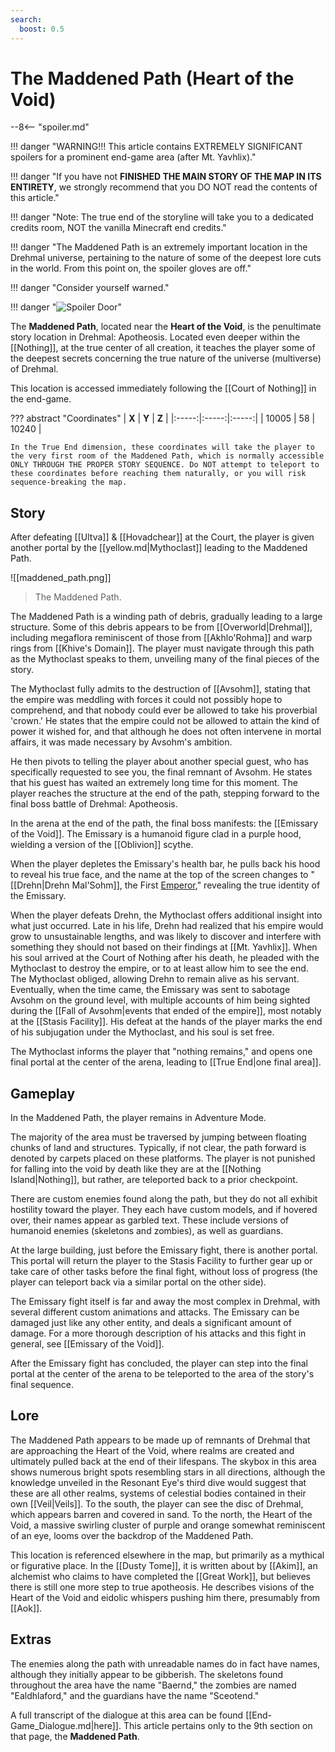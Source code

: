 ```yaml
---
search:
  boost: 0.5
---
```


# The Maddened Path (Heart of the Void)

--8<-- "spoiler.md"

!!! danger "WARNING!!! This article contains EXTREMELY SIGNIFICANT spoilers for a prominent end-game area (after Mt. Yavhlix)."

!!! danger "If you have not **FINISHED THE MAIN STORY OF THE MAP IN ITS ENTIRETY**, we strongly recommend that you DO NOT read the contents of this article."

!!! danger "Note: The true end of the storyline will take you to a dedicated credits room, NOT the vanilla Minecraft end credits."

!!! danger "The Maddened Path is an extremely important location in the Drehmal universe, pertaining to the nature of some of the deepest lore cuts in the world. From this point on, the spoiler gloves are off."

!!! danger "Consider yourself warned."

!!! danger "![Spoiler Door](/assets/img/spoiler_door.png)"

The **Maddened Path**, located near the **Heart of the Void**, is the penultimate story location in Drehmal: Apotheosis. Located even deeper within the [[Nothing]], at the true center of all creation, it teaches the player some of the deepest secrets concerning the true nature of the universe (multiverse) of Drehmal.

This location is accessed immediately following the [[Court of Nothing]] in the end-game.

??? abstract "Coordinates"
    | **X** | **Y** | **Z** |
    |:-----:|:-----:|:-----:|
    | 10005   |  58    | 10240  |

    In the True End dimension, these coordinates will take the player to the very first room of the Maddened Path, which is normally accessible ONLY THROUGH THE PROPER STORY SEQUENCE. Do NOT attempt to teleport to these coordinates before reaching them naturally, or you will risk sequence-breaking the map.

## Story
After defeating [[Ultva]] & [[Hovadchear]] at the Court, the player is given another portal by the [[yellow.md|Mythoclast]] leading to the Maddened Path. 

![[maddened_path.png]]
> The Maddened Path.

The Maddened Path is a winding path of debris, gradually leading to a large structure. Some of this debris appears to be from [[Overworld|Drehmal]], including megaflora reminiscent of those from [[Akhlo'Rohma]] and warp rings from [[Khive's Domain]]. The player must navigate through this path as the Mythoclast speaks to them, unveiling many of the final pieces of the story.

The Mythoclast fully admits to the destruction of [[Avsohm]], stating that the empire was meddling with forces it could not possibly hope to comprehend, and that nobody could ever be allowed to take his proverbial 'crown.' He states that the empire could not be allowed to attain the kind of power it wished for, and that although he does not often intervene in mortal affairs, it was made necessary by Avsohm's ambition.

He then pivots to telling the player about another special guest, who has specifically requested to see you, the final remnant of Avsohm. He states that his guest has waited an extremely long time for this moment. The player reaches the structure at the end of the path, stepping forward to the final boss battle of Drehmal: Apotheosis.

In the arena at the end of the path, the final boss manifests: the [[Emissary of the Void]]. The Emissary is a humanoid figure clad in a purple hood, wielding a version of the [[Oblivion]] scythe. 

When the player depletes the Emissary's health bar, he pulls back his hood to reveal his true face, and the name at the top of the screen changes to "[[Drehn|Drehn Mal'Sohm]], the First [Emperor](/Lore/Historical_Figures/Avsohm/Emperors/)," revealing the true identity of the Emissary.

When the player defeats Drehn, the Mythoclast offers additional insight into what just occurred. Late in his life, Drehn had realized that his empire would grow to unsustainable lengths, and was likely to discover and interfere with something they should not based on their findings at [[Mt. Yavhlix]]. When his soul arrived at the Court of Nothing after his death, he pleaded with the Mythoclast to destroy the empire, or to at least allow him to see the end. The Mythoclast obliged, allowing Drehn to remain alive as his servant. Eventually, when the time came, the Emissary was sent to sabotage Avsohm on the ground level, with multiple accounts of him being sighted during the [[Fall of Avsohm|events that ended of the empire]], most notably at the [[Stasis Facility]]. His defeat at the hands of the player marks the end of his subjugation under the Mythoclast, and his soul is set free.

The Mythoclast informs the player that "nothing remains," and opens one final portal at the center of the arena, leading to [[True End|one final area]].

## Gameplay
In the Maddened Path, the player remains in Adventure Mode. 

The majority of the area must be traversed by jumping between floating chunks of land and structures. Typically, if not clear, the path forward is denoted by carpets placed on these platforms. The player is not punished for falling into the void by death like they are at the [[Nothing Island|Nothing]], but rather, are teleported back to a prior checkpoint.

There are custom enemies found along the path, but they do not all exhibit hostility toward the player. They each have custom models, and if hovered over, their names appear as garbled text. These include versions of humanoid enemies (skeletons and zombies), as well as guardians.

At the large building, just before the Emissary fight, there is another portal. This portal will return the player to the Stasis Facility to further gear up or take care of other tasks before the final fight, without loss of progress (the player can teleport back via a similar portal on the other side). 

The Emissary fight itself is far and away the most complex in Drehmal, with several different custom animations and attacks. The Emissary can be damaged just like any other entity, and deals a significant amount of damage. For a more thorough description of his attacks and this fight in general, see [[Emissary of the Void]].

After the Emissary fight has concluded, the player can step into the final portal at the center of the arena to be teleported to the area of the story's final sequence.

## Lore
The Maddened Path appears to be made up of remnants of Drehmal that are approaching the Heart of the Void, where realms are created and ultimately pulled back at the end of their lifespans. The skybox in this area shows numerous bright spots resembling stars in all directions, although the knowledge unveiled in the Resonant Eye's third dive would suggest that these are all other realms, systems of celestial bodies contained in their own [[Veil|Veils]]. To the south, the player can see the disc of Drehmal, which appears barren and covered in sand. To the north, the Heart of the Void, a massive swirling cluster of purple and orange somewhat reminiscent of an eye, looms over the backdrop of the Maddened Path.

This location is referenced elsewhere in the map, but primarily as a mythical or figurative place. In the [[Dusty Tome]], it is written about by [[Akim]], an alchemist who claims to have completed the [[Great Work]], but believes there is still one more step to true apotheosis. He describes visions of the Heart of the Void and eidolic whispers pushing him there, presumably from [[Aok]].

## Extras
The enemies along the path with unreadable names do in fact have names, although they initially appear to be gibberish. The skeletons found throughout the area have the name "Baernd," the zombies are named "Ealdhlaford," and the guardians have the name "Sceotend."

A full transcript of the dialogue at this area can be found [[End-Game_Dialogue.md|here]]. This article pertains only to the 9th section on that page, the **Maddened Path**.
